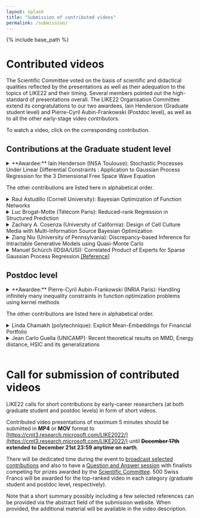 ```yaml
---
layout: splash
title: "Submission of contributed videos"
permalink: /submission/
---
```


{% include base_path %}

# Contributed videos 

The Scientific Committee voted on the basis of scientific and didactical qualities reflected by the presentations as well as their adequation to the topics of LIKE22 and their timing. Several members pointed out the high-standard of presentations overall. The LIKE22 Organisation Committee extend its congratulations to our two awardees, Iain Henderson (Graduate student level) and Pierre-Cyril Aubin-Frankowski (Postdoc level), as well as to all the other early-stage video contributors. 

To watch a video, click on the corresponding contribution.

## Contributions at the Graduate student level

 <details> 
  <summary>  **Awardee:** Iain Henderson (INSA Toulouse): Stochastic Processes Under Linear Differential Constraints : Application to Gaussian Process Regression for the 3 Dimensional Free Space Wave Equation
  </summary>
<iframe width="640" height="360" src="https://tube.switch.ch/embed/USzhssmMHN" frameborder="0" allow="fullscreen" allowfullscreen> </iframe>
</details>

The other contributions are listed here in alphabetical order.
<details> 
  <summary> Raul Astudillo (Cornell University): Bayesian Optimization of Function Networks  </summary>
   <iframe width="640" height="360" src="https://tube.switch.ch/embed/w9rPx7KZ1z" frameborder="0" allow="fullscreen" allowfullscreen> </iframe>
</details>

<details> 
  <summary> Luc Brogat-Motte (Télécom Paris): Reduced-rank Regression in Structured Prediction   </summary>
<iframe width="640" height="360" src="https://tube.switch.ch/embed/jD6d4PIsSd" frameborder="0" allow="fullscreen" allowfullscreen> </iframe>
</details>

<details> 
  <summary> Zachary A. Cosenza (University of California): Design of Cell Culture Media with Multi-Information Source Bayesian Optimization   </summary> 
<iframe width="640" height="360" src="https://tube.switch.ch/embed/enpWByTyld" frameborder="0" allow="fullscreen" allowfullscreen>  </iframe>
</details>

<details> 
  <summary> Ziang Niu (University of Pennsylvania): Discrepancy-based Inference for Intractable Generative Models using Quasi-Monte Carlo  </summary>  
<iframe width="640" height="360" src="https://tube.switch.ch/embed/PVV4ym3jEj" frameborder="0" allow="fullscreen" allowfullscreen> </iframe> 
</details>

<details> 
  <summary> Manuel Schürch (IDSIA/USI): Correlated Product of Experts for Sparse Gaussian Process Regression  <a href="https://arxiv.org/pdf/2112.09519.pdf">[Reference]</a> </summary>  
<iframe width="640" height="360" src="https://tube.switch.ch/embed/st0c6FGrVp" frameborder="0" allow="fullscreen" allowfullscreen> </iframe> 
</details>


## Postdoc level
 <details> 
  <summary> **Awardee:**  Pierre-Cyril Aubin-Frankowski (INRIA Paris): Handling infinitely many inequality constraints in function optimization problems using kernel methods </summary>  
 
<iframe width="640" height="360" src="https://tube.switch.ch/embed/jp0eMpEyNJ" frameborder="0" allow="fullscreen" allowfullscreen> </iframe>
</details>

The other contributions are listed here in alphabetical order.

<details> 
  <summary> Linda Chamakh (polytechnique): Explicit Mean-Embeddings for Financial Portfolio  </summary>   
<iframe width="640" height="360" src="https://tube.switch.ch/embed/6HHsgm4FrN" frameborder="0" allow="fullscreen" allowfullscreen> </iframe>
</details>

<details> 
  <summary> Jean Carlo Guella (UNICAMP): Recent theoretical results on MMD, Energy distance, HSIC and its generalizations  </summary>  
<iframe width="640" height="360" src="https://tube.switch.ch/embed/1qQrnRzvbH" frameborder="0" allow="fullscreen" allowfullscreen>  </iframe>
</details>

<br />

# Call for submission of contributed videos

LIKE22 calls for short contributions by early-career researchers (at both graduate student and postdoc levels) in form of short videos.

Contributed video presentations of maximum 5 minutes should be submitted in **MP4** or **MOV** format to [https://cmt3.research.microsoft.com/LIKE2022/](https://cmt3.research.microsoft.com/LIKE2022/) until **~~December 17th~~ extended to December 21st 23:59 anytime on earth**.  

There will be dedicated time during the event to [broadcast selected contributions](/program/#tuesday-11th-january-2022) and also to have a [Question and Answer session](/program/#thursday-13th-january-2022) with finalists competing for prizes awarded by the [Scientific Committee](/committees/#scientific-committee-in-progress). 500 Swiss Francs will be awarded for the top-ranked video in each category (graduate student and postdoc level, respectively).

Note that a short summary possibly including a few selected references can be provided via the abstract field of the submission website. When provided, the additional material will be available in the video description. 
